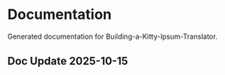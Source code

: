 # Documentation

Generated documentation for Building-a-Kitty-Ipsum-Translator.

## Doc Update 2025-10-15
